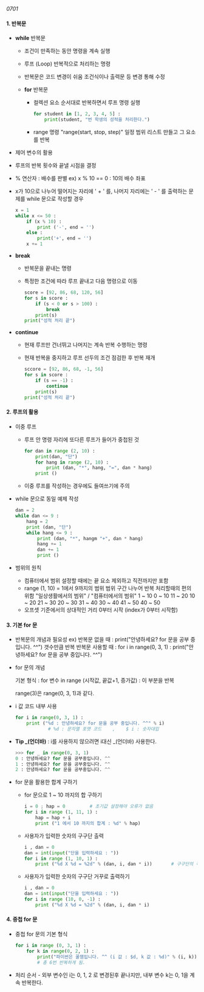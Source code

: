 *0701*

#### 1. 반복문

* **while** 반복문

    * 조건이 만족하는 동안 명령을 계속 실행
    * 루프 (Loop)
           반복적으로 처리하는 명령
    * 반복문은 코드 변경이 쉬움
         조건식이나 출력문 등 변경 통해 수정

  *  **for** 반복문

     - 컬렉션 요소 순서대로 반복하면서 루프 명령 실행

          ~~~python
          for student in [1, 2, 3, 4, 5] :
              print(student, "번 학생의 성적을 처리한다.")
          ~~~

     - range 명령 "range(start, stop, step)"
           일정 범위 리스트 만들고 그 요소를 반복

-  제어 변수의 활용

  - 루프의 반복 횟수와 끝낼 시점을 결정

  - % 연산자 : 배수를 판별
        ex) x % 10 == 0   :   10의 배수 좌표

  - x가 10으로 나누어 떨어지는 자리에 ' + ' 를, 나머지 자리에는 ' - ' 를 출력하는 문제를 while 문으로 작성할 경우

    ~~~python
    x = 1
    while x <= 50 :
        if (x % 10) :
            print ('-', end = '')
        else :
            print('+', end = '')
        x += 1
    ~~~

- **break**

  - 반복문을 끝내는 명령

  - 특정한 조건에 따라 루프 끝내고 다음 명령으로 이동

    ~~~python
    score = [92, 86, 68, 120, 56]
    for s in score :
        if (s < 0 or s > 100) :
            break
        print(s)
    print("성적 처리 끝")
    ~~~

- **continue**

  - 현재 루프만 건너뛰고 나머지는 계속 반복 수행하는 명령

  - 현재 반복을 중지하고 루프 선두의 조건 점검한 후 반복 재개

    ~~~python
    sccore = [92, 86, 68, -1, 56]
    for s in score :
        if (s == -1) :
            continue
        print(s)
    print("성적 처리 끝")
    ~~~

#### 2. 루프의 활용

* 이중 루프
     * 루프 안 명령 자리에 또다른 루프가 들어가 중첩된 것

          ~~~python
          for dan in range (2, 10) :
              print(dan, "단")
              for hang in range (2, 10) :
                  print (dan, "*", hang, "=", dan * hang)
              print ()
          ~~~

     * 이중 루프를 작성하는 경우에도 들여쓰기에 주의

* while 문으로 동일 예제 작성

  ~~~python
  dan = 2
  while dan <= 9 :
      hang = 2
      print (dan, "단")
      while hang <= 9 :
          print (dan, "*", hangm "+", dan * hang)
          hang += 1
          dan += 1
          print ()
  ~~~

* 범위의 원칙

  * 컴퓨터에서 범위 설정할 때에는 끝 요소 제외하고 직전까지만 포함
  * range (1, 10) = 1에서 9까지의 범위
         범위 구간 나누어 반복 처리할때의 편의 위함
         "일상생활에서의 범위"            /               "컴퓨터에서의 범위"
            1 ~ 10                                                    0 ~ 10
            11 ~ 20                                                 10 ~ 20
            21 ~ 30                                                 20 ~ 30
            31 ~ 40                                                 30 ~ 40
            41 ~ 50                                                 40 ~ 50
  * 오프셋
    기준에서의 상대적인 거리
    0부터 시작 (index가 0부터 시작함)

#### 3. 기본 for 문

* 반복문의 개념과 필요성
      ex) 반복문 없을 때 : print("안녕하세요? for 문을 공부 중입니다. ^^") 갯수만큼 반복
            반복문 사용할 때 : for i in range(0, 3, 1) : print("안녕하세요? for 문을 공부 중입니다. ^^")

* for 문의 개념

  기본 형식 : for 변수 in range (시작값, 끝값+1, 증가값) : 이 부분을 반복

  range(3)은 range(0, 3, 1)과 같다.

* i 값 코드 내부 사용
  
  ~~~python
  for i in range(0, 3, 1) : 
      print ("%d : 안녕하세요? for 문을 공부 중입니다. ^^" % i)
              # %d : 문자열 포맷 코드    ,    $ i : 숫자대입
  ~~~
  
  
  
* **Tip _(언더바)** : i를 사용하지 않으려면 i대신 _(언더바) 사용한다.
  
  ~~~python
  >>> for _ in range(0, 3, 1)
  0 : 안녕하세요? for 문을 공부중입니다. ^^
  1 : 안녕하세요? for 문을 공부중입니다. ^^
  2 : 안녕하세요? for 문을 공부중입니다. ^^
  ~~~
  
* for 문을 활용한 합계 구하기
  
  * for 문으로 1 ~ 10 까지의 합 구하기
  
    ~~~python
    i = 0 ; hap = 0         # 초기값 설정해야 오류가 없음
    for i in range (1, 11, 1) :
        hap = hap + i
        print ("1 에서 10 까지의 합계 : %d" % hap)
    ~~~
  
  * 사용자가 입력한 숫자의 구구단 출력
    
    ~~~python
    i , dan = 0
    dan = int(input("단을 입력하세요 : "))
    for i in range (1, 10, 1) :
        print ("%d X %d = %2d" % (dan, i, dan * i))       # 구구단의 각 행 출력
    ~~~
    
  * 사용자가 입력한 숫자의 구구단 거꾸로 출력하기
    
    ~~~python
    i , dan = 0
    dan = int(input("단을 입력하세요 : "))
    for i in range (10, 0, -1) :
        print ("%d X %d = %2d" % (dan, i, dan * i)
    ~~~

#### 4. 중첩 for 문

* 중첩 for 문의 기본 형식

     ~~~python
     for i in range (0, 3, 1) :
         for k in range(0, 2, 1) :
             print("파이썬은 꿀잼입니다. ^^ (i 값 : $d, k 값 : %d)" % (i, k))
             # 총 6번 반복하게 됨.
     ~~~

* 처리 순서
      - 외부 변수인 i는 0, 1, 2 로 변경된후 끝나지만, 내부 변수 k는 0, 1을 계속 반복한다.


​    

